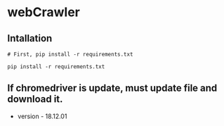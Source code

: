 # webCrawler

## Intallation
```
# First, pip install -r requirements.txt

pip install -r requirements.txt
```
## If chromedriver is update, must update file and download it.

* version - 18.12.01